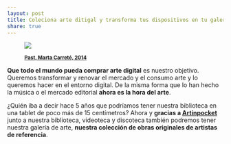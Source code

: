 ```yaml
---
layout: post
title: Coleciona arte ditigal y transforma tus dispositivos en tu galeria de arte particular 
share: true
---
```


<figure class="text-center">
	<img src="http://www.inpocketart.com/wp-content/uploads/2014/05/past-watermark.jpg">
	<figcaption>
		<p><small><strong><a href="http://www.inpocketart.com/product/past-marta-carrate-2014/">Past, Marta Carreté, 2014</a></strong></small></p>
	</figcaption>
</figure>

**Que todo el mundo pueda comprar arte digital** es nuestro objetivo. Queremos transformar y renovar el mercado y el consumo arte y lo queremos hacer en el entorno digital. De la misma forma que lo han hecho la música o el mercado editorial **ahora es la hora del arte**. 

¿Quién iba a decir hace 5 años que podríamos tener nuestra biblioteca en una tablet de poco más de 15 centímetros? Ahora y **gracias a [Artinpocket](http://www.artinpocket.cat/)** junto a nuestra biblioteca, videoteca y discoteca también podremos tener nuestra galería de arte, **nuestra colección de obras originales de artistas de referencia**.